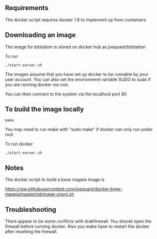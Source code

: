 Requirements
------------

The docker script requires docker 1.8 to implement cp from containers

Downloading an image
--------------------

The image for bitstation is stored on docker hub as joequant/bitstation

To run

    ./start-server.sh

The images assume that you have set up docker to be runnable by your
user account.  You can also set the environment variable SUDO to sudo
if you are running docker via root.

You can then connect to the system via the localhost port 80

To build the image locally
--------------------------

    make

You may need to run make with "sudo make" if docker can only run under root

To run docker

    ./start-server.sh

Notes
-----

The docker script to build a base mageia image is

https://raw.githubusercontent.com/joequant/docker-brew-mageia/master/mkimage-urpmi.sh

Troubleshooting
---------------

There appear to be some conflicts with drakfirewall.  You should open
the firewall before running docker.  Also you make have to restart the
docker after resetting the firewall.

